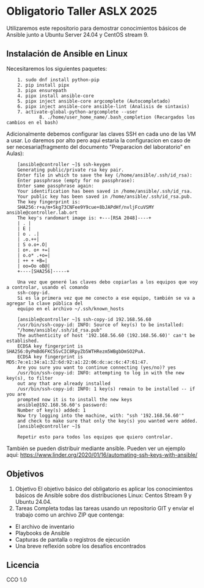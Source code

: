 # Obligatorio Taller ASLX 2025

Utilizaremos este repositorio para demostrar conocimientos básicos de Ansible junto a Ubuntu Server 24.04 y CentOS stream 9.

## Instalación de Ansible en Linux

Necesitaremos los siguientes paquetes:

		1. sudo dnf install python-pip
		2. pip install pipx
		3. pipx ensurepath
		4. pipx install ansible-core
		5. pipx inject ansible-core argcomplete (Autocompletado)
		6. pipx inject ansible-core ansible-lint (Analisis de sintaxis)
		7. activate-global-python-argcomplete --user
                8. ./home/user_home_name/.bash_completion (Recargados los cambios en el bash)

  Adicionalmente debemos configurar las claves SSH en cada uno de las VM a usar. Lo daremos por alto pero aqui estaria la configuracion en caso de ser necesaria(fragmento del documento "Preparacion del laboratorio" en Aulas):

  		[ansible@controller ~]$ ssh-keygen
		Generating public/private rsa key pair.
		Enter file in which to save the key (/home/ansible/.ssh/id_rsa):
		Enter passphrase (empty for no passphrase):
		Enter same passphrase again:
		Your identification has been saved in /home/ansible/.ssh/id_rsa.
		Your public key has been saved in /home/ansible/.ssh/id_rsa.pub.
		The key fingerprint is:
		SHA256:r+a/m+5kg73CNFee9Y9cue+8bJAPdHf/nvljFcuVSMY ansible@controller.lab.ort
		The key's randomart image is: +---[RSA 2048]----+
		| . |
		| E |
		| o . .|
		| .o.++|
		| S o.o+.O|
		| o+. o+ +=|
		| o.o* .+o=|
		| ++ + +B=|
		| oo=Oo oB@|
		+----[SHA256]-----+

  		Una vez que generé las claves debo copiarlas a los equipos que voy a controlar, usando el comando
		ssh-copy-id.
		Si es la primera vez que me conecto a ese equipo, también se va a agregar la clave pública del
		equipo en el archivo ~/.ssh/known_hosts
  
		[ansible@controller ~]$ ssh-copy-id 192.168.56.60
		/usr/bin/ssh-copy-id: INFO: Source of key(s) to be installed:
		"/home/ansible/.ssh/id_rsa.pub"
		The authenticity of host '192.168.56.60 (192.168.56.60)' can't be established.
		ECDSA key fingerprint is SHA256:0yPmBd6FKC5SvCIC8RpyZb5WTHRezm5WBgbDmSO2PuA.
		ECDSA key fingerprint is MD5:7e:e1:34:a1:32:6d:92:a1:22:06:dc:ac:6c:47:61:47.
		Are you sure you want to continue connecting (yes/no)? yes
		/usr/bin/ssh-copy-id: INFO: attempting to log in with the new key(s), to filter
		out any that are already installed
		/usr/bin/ssh-copy-id: INFO: 1 key(s) remain to be installed -- if you are
		prompted now it is to install the new keys
		ansible@192.168.56.60's password:
		Number of key(s) added: 1
		Now try logging into the machine, with: "ssh '192.168.56.60'"
		and check to make sure that only the key(s) you wanted were added.
		[ansible@controller ~]$

  		Repetir esto para todos los equipos que quiero controlar.

También se pueden distribuir mediante ansible. Pueden ver un ejemplo aquí:
https://www.linder.org/2020/01/16/automating-ssh-keys-with-ansible/
    		

## Objetivos

1. Objetivo
El objetivo básico del obligatorio es aplicar los conocimientos básicos de Ansible sobre dos
distribuciones Linux: Centos Stream 9 y Ubuntu 24.04.
2. Tareas
Completa todas las tareas usando un repositorio GIT y envíar el trabajo como un archivo
ZIP que contenga:


- El archivo de inventario
- Playbooks de Ansible
- Capturas de pantalla o registros de ejecución
- Una breve reflexión sobre los desafíos encontrados


## Licencia

CCO 1.0
